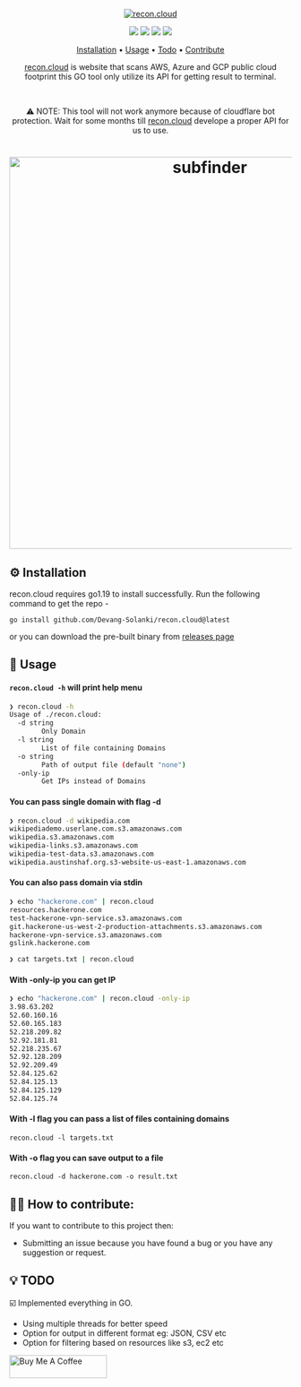 <p align="center">
  <a href="https://recon.cloud/"><img src="https://user-images.githubusercontent.com/75718583/202103206-e9805a17-0cf1-4f86-9983-b1a7b4aaf725.svg" alt="recon.cloud"></a>
  <br>
</p>
<p align="center">
<a href="https://unlicense.org/"><img src="https://img.shields.io/badge/license-Unlicense-_red.svg"></a>
<a href="https://goreportcard.com/badge/Devang-Solanki/recon.cloud"><img src="https://goreportcard.com/badge/github.com/Devang-Solanki/recon.cloud"></a>
<a href="https://go.dev/blog/go1.19"><img src="https://img.shields.io/github/go-mod/go-version/Devang-Solanki/recon.cloud"></a>
<a href="https://twitter.com/devangsolankii"><img src="https://img.shields.io/twitter/follow/devangsolankii.svg?logo=twitter"></a>
</p>
<p align="center">
  <a href="#-installation">Installation</a> •
  <a href="#-usage">Usage</a> •
  <a href="#-todo">Todo</a> •
  <a href="#-how-to-contribute">Contribute</a> 
</p>

<p align="center">
<a href="https://recon.cloud/">recon.cloud</a> is website that scans AWS, Azure and GCP public cloud footprint this GO tool only utilize its API for getting result to terminal.
</p>
<br>
<p align="center"> ⚠️ NOTE: This tool will not work anymore because of cloudflare bot protection. Wait for some months till <a href="https://recon.cloud/">recon.cloud</a> develope a proper API for us to use.</p>

<h1 align="center">
  <img src="https://user-images.githubusercontent.com/75718583/201933058-08dec67d-ebe6-4e80-9267-35347771cb60.png" alt="subfinder" width="700px"></a>
  <br>
</h1>

## ⚙ Installation
recon.cloud requires go1.19 to install successfully. Run the following command to get the repo -
```
go install github.com/Devang-Solanki/recon.cloud@latest
```
or you can download the pre-built binary from [releases page](https://github.com/Devang-Solanki/recon.cloud/releases/tag/v1.0)

## 📔 Usage
#### `recon.cloud -h` will print help menu
```bash
❯ recon.cloud -h
Usage of ./recon.cloud:
  -d string
        Only Domain
  -l string
        List of file containing Domains
  -o string
        Path of output file (default "none")
  -only-ip
        Get IPs instead of Domains
```
#### You can pass single domain with flag -d
```bash
❯ recon.cloud -d wikipedia.com
wikipediademo.userlane.com.s3.amazonaws.com
wikipedia.s3.amazonaws.com
wikipedia-links.s3.amazonaws.com
wikipedia-test-data.s3.amazonaws.com
wikipedia.austinshaf.org.s3-website-us-east-1.amazonaws.com
```
#### You can also pass domain via stdin
```bash
❯ echo "hackerone.com" | recon.cloud 
resources.hackerone.com
test-hackerone-vpn-service.s3.amazonaws.com
git.hackerone-us-west-2-production-attachments.s3.amazonaws.com
hackerone-vpn-service.s3.amazonaws.com
gslink.hackerone.com

❯ cat targets.txt | recon.cloud
```
#### With -only-ip you can get IP
```bash
❯ echo "hackerone.com" | recon.cloud -only-ip
3.98.63.202
52.60.160.16
52.60.165.183
52.218.209.82
52.92.181.81
52.218.235.67
52.92.128.209
52.92.209.49
52.84.125.62
52.84.125.13
52.84.125.129
52.84.125.74
```

#### With -l flag you can pass a list of files containing domains
```
recon.cloud -l targets.txt
```

#### With -o flag you can save output to a file
```
recon.cloud -d hackerone.com -o result.txt
```

## 🤝🏻 How to contribute:
If you want to contribute to this project then:
- Submitting an issue because you have found a bug or you have any suggestion or request.

## 💡 TODO
☑️ Implemented everything in GO.
- Using multiple threads for better speed
- Option for output in different format eg: JSON, CSV etc
- Option for filtering based on resources like s3, ec2 etc

<a href="https://www.buymeacoffee.com/devangsolankii" target="_blank"><img src="https://cdn.buymeacoffee.com/buttons/default-orange.png" alt="Buy Me A Coffee" height="41" width="174" /></a>
